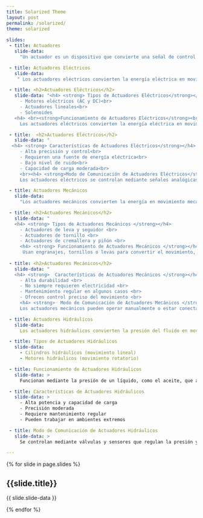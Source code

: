 ```yaml
---
title: Solarized Theme
layout: post
permalink: /solarized/
theme: solarized
 
slides:
 - title: Actuadores
   slide-data: 
     "Un actuador es un dispositivo que convierte una señal de control en movimiento mecánico. Dependiendo de la fuente de energía, se clasifican en eléctricos, mecánicos e hidráulicos."

 - title: Actuadores Eléctricos
   slide-data: 
    " Los actuadores eléctricos convierten la energía eléctrica en movimiento mecánico. Son altamente precisos y controlables, aunque requieren electricidad. Se utilizan en aplicaciones que demandan control exacto y bajo nivel de ruido."

 - title: <h2>Actuadores Eléctricos</h2>
   slide-data: "<h4> <strong> Tipos de Actuadores Eléctricos</strong></h4>
     - Motores eléctricos (AC y DC)<br>
     - Actuadores lineales<br>
     - Solenoides 
   <h4> <br><strong>Funcionamiento de Actuadores Eléctricos</strong><br></h4>
     Los actuadores eléctricos convierten la energía eléctrica en movimiento mediante campos magnéticos o sistemas de engranajes.      Pueden generar movimiento rotativo o lineal."

 - title:  <h2>Actuadores Eléctricos</h2>
   slide-data: "
  <h4> <strong> Características de Actuadores Eléctricos</strong></h4>
     - Alta precisión y control<br>
     - Requieren una fuente de energía eléctrica<br>
     - Bajo nivel de ruido<br>
     - Capacidad de carga moderada<br>
     <br><h4> <strong>Modo de Comunicación de Actuadores Eléctricos</strong> </h4>
     Los actuadores eléctricos se controlan mediante señales analógicas o digitales, como 0-10V o 4-20mA. Se conectan a PLCs o sistemas de automatización."

 - title: Actuadores Mecánicos
   slide-data: 
     "Los actuadores mecánicos convierten la energía en movimiento mecánico utilizando engranajes, palancas o tornillos. Son altamente duraderos y se pueden controlar manual o automáticamente."

 - title: <h2>Actuadores Mecánicos</h2>
   slide-data: "
   <h4> <strong> Tipos de Actuadores Mecánicos </strong></h4>
     - Actuadores de leva y seguidor <br>
     - Actuadores de tornillo <br>
     - Actuadores de cremallera y piñón <br>
     <h4> <strong> Funcionamiento de Actuadores Mecánicos </strong></h4><br>
      Usan engranajes, tornillos o levas para convertir el movimiento, logrando así un control preciso sobre el movimiento rotatorio o lineal."
      
 - title: <h2>Actuadores Mecánicos</h2>
   slide-data: "
   <h4> <strong>  Características de Actuadores Mecánicos </strong></h4><br>
     - Alta durabilidad <br>
     - No siempre requieren electricidad <br>
     - Mantenimiento regular en algunos casos <br>
     - Ofrecen control preciso del movimiento <br>
     <h4> <strong>  Modo de Comunicación de Actuadores Mecánicos </strong></h4><br>
     Los actuadores mecánicos pueden operar manualmente o estar conectados a sistemas automáticos mediante sensores o motores. También pueden depender de conexiones mecánicas entre dispositivos."

 - title: Actuadores Hidráulicos
   slide-data: 
     Los actuadores hidráulicos convierten la presión del fluido en movimiento mecánico. Son ideales para aplicaciones de alta potencia donde se requieren fuerzas elevadas.

 - title: Tipos de Actuadores Hidráulicos
   slide-data: 
     - Cilindros hidráulicos (movimiento lineal)
     - Motores hidráulicos (movimiento rotatorio)

 - title: Funcionamiento de Actuadores Hidráulicos
   slide-data: >
     Funcionan mediante la presión de un líquido, como el aceite, que actúa sobre un pistón dentro de un cilindro. Esto permite la generación de grandes fuerzas para mover cargas pesadas.

 - title: Características de Actuadores Hidráulicos
   slide-data: >
     - Alta potencia y capacidad de carga
     - Precisión moderada
     - Requiere mantenimiento regular
     - Pueden trabajar en ambientes extremos

 - title: Modo de Comunicación de Actuadores Hidráulicos
   slide-data: >
     Se controlan mediante válvulas y sensores que regulan la presión y el flujo del fluido. Pueden conectarse a sistemas de control como PLCs mediante señales analógicas o digitales.

---
```


{% for slide in page.slides %}
                    
<section data-background="{% if slide.background %}{{slide.background}}{% else %}{{page.background}}{% endif %}">
  <h1>{{slide.title}}</h1>
  <p>{{ slide.slide-data }}</p>
</section>
                    
{% endfor %}
